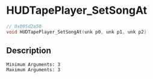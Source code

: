 # HUDTapePlayer_SetSongAt
```c
// 0x005d2a50
void HUDTapePlayer_SetSongAt(unk p0, unk p1, unk p2)
```
## Description
```
Minimum Arguments: 3
Maximum Arguments: 3
```
